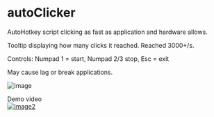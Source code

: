 # autoClicker  

AutoHotkey script clicking as fast as application and hardware allows.  

Tooltip displaying how many clicks it reached. Reached 3000+/s.  

Controls: Numpad 1 = start, Numpad 2/3 stop, Esc = exit  

May cause lag or break applications.  

![image](https://github.com/Anon853/autoClicker/blob/main/clickscountnew.jpg)  

Demo video  
[![image2](https://i.postimg.cc/J0rQHhk4/preview.jpg)](https://youtu.be/KPj5xt9Uwyw)  
